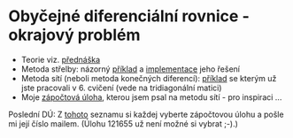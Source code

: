# Obyčejné diferenciální rovnice - okrajový problém
* Teorie viz. [přednáška](http://kfe.fjfi.cvut.cz/~limpouch/numet/ode/node23.html)
* Metoda střelby: názorný [příklad](priklad_metoda_strelby.pdf) a [implementace](strelba.m) jeho řešení
* Metoda sítí (neboli metoda konečných diferencí): [příklad](priklad_tridiagonalni_matice.pdf) se kterým už jste pracovali v 6. cvičení (vede na tridiagonální matici)
* Moje [zápočtová úloha](zapoctovaUloha_Lorenz_MKD.m), kterou jsem psal na metodu sítí - pro inspiraci ...

Poslední DÚ:
Z [tohoto](Zapoctove_ulohy_Lorenz_r2020.pdf) seznamu si každej vyberte zápočtovou úlohu a pošle mi její číslo mailem. (Úlohu 121655 už není možné si vybrat ;-).)
